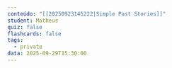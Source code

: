```yaml
---
conteúdo: "[[20250923145222|Simple Past Stories]]"
student: Matheus
quiz: false
flashcards: false
tags:
  - private
data: 2025-09-29T15:30:00
---
```

